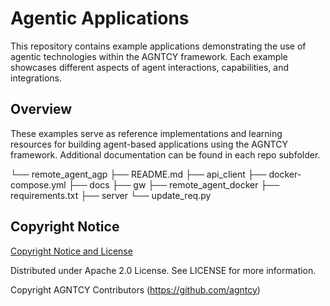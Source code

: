 # Agentic Applications

This repository contains example applications demonstrating the use of agentic
technologies within the AGNTCY framework. Each example showcases different
aspects of agent interactions, capabilities, and integrations.

## Overview

These examples serve as reference implementations and learning resources for
building agent-based applications using the AGNTCY framework. Additional
documentation can be found in each repo subfolder.

└── remote_agent_agp
    ├── README.md
    ├── api_client
    ├── docker-compose.yml
    ├── docs
    ├── gw
    ├── remote_agent_docker
    ├── requirements.txt
    ├── server
    └── update_req.py

## Copyright Notice

[Copyright Notice and License](./LICENSE.md)

Distributed under Apache 2.0 License. See LICENSE for more information.

Copyright AGNTCY Contributors (https://github.com/agntcy)